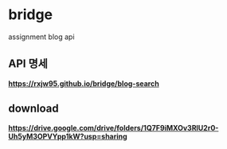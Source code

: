 # bridge
assignment blog api

## API 명세

**https://rxjw95.github.io/bridge/blog-search**

## download

**https://drive.google.com/drive/folders/1Q7F9iMXOv3RlU2r0-Uh5yM3OPVYpp1kW?usp=sharing**
